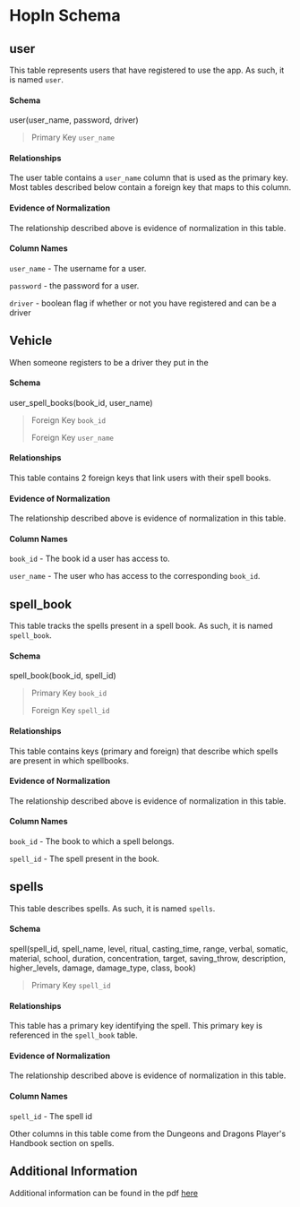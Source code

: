 # HopIn Schema

## user

This table represents users that have registered to use the app. As
such, it is named `user`.

#### Schema

user(user_name, password, driver)

> Primary Key `user_name`

#### Relationships

The user table contains a `user_name` column that is used as the primary
key. Most tables described below contain a foreign key that maps to this column.

#### Evidence of Normalization

The relationship described above is evidence of normalization in this
table.

#### Column Names

`user_name` - The username for a user.

`password` - the password for a user.

`driver` - boolean flag if whether or not you have registered and can be a driver 

## Vehicle
When someone registers to be a driver they put in the

#### Schema

user_spell_books(book_id, user_name)

> Foreign Key `book_id`
>
> Foreign Key `user_name`

#### Relationships

This table contains 2 foreign keys that link users with their spell
books.

#### Evidence of Normalization

The relationship described above is evidence of normalization in this
table.

#### Column Names

`book_id` - The book id a user has access to.

`user_name` - The user who has access to the corresponding `book_id`.

## spell_book

This table tracks the spells present in a spell book. As such, it is
named `spell_book`.

#### Schema

spell_book(book_id, spell_id)

> Primary Key `book_id`
>
> Foreign Key `spell_id`

#### Relationships

This table contains keys (primary and foreign) that describe which
spells are present in which spellbooks.

#### Evidence of Normalization

The relationship described above is evidence of normalization in this
table.

#### Column Names

`book_id` - The book to which a spell belongs.

`spell_id` - The spell present in the book.

## spells

This table describes spells. As such, it is named `spells`.

#### Schema

spell(spell_id, spell_name, level, ritual, casting_time, range, verbal, somatic, material, school, duration, concentration, target, saving_throw, description, higher_levels, damage, damage_type, class, book)

> Primary Key `spell_id`

#### Relationships

This table has a primary key identifying the spell. This primary key is
referenced in the `spell_book` table.

#### Evidence of Normalization

The relationship described above is evidence of normalization in this
table.

#### Column Names

`spell_id` - The spell id

Other columns in this table come from the Dungeons and Dragons Player's Handbook section on spells.

## Additional Information

Additional information can be found in the pdf [here](Grimoire%20DB.pdf)